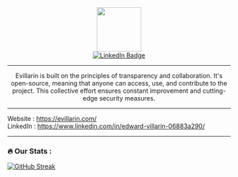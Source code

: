 <div id="header" align="center">
  <img src="https://evillarin.com/storage/orange-3d-and-modern-technology-logo-512-512-px-removebg-preview.png" width="100"/>
<div id="badges">
  <a href="https://www.linkedin.com/in/edward-villarin-06883a290/">
    <img src="https://img.shields.io/badge/LinkedIn-blue?style=for-the-badge&logo=linkedin&logoColor=white" alt="LinkedIn Badge"/>
  </a>
</div>
<img src="https://komarev.com/ghpvc/?username=ZedUnderson&style=flat-square&color=blue" alt=""/>
<hr>
Evillarin is built on the principles of transparency and collaboration. It's open-source, meaning that anyone can access, use, and contribute to the project. This collective effort ensures constant improvement and cutting-edge security measures.
</div>
<hr>

Website : https://evillarin.com/ <br>
LinkedIn : https://www.linkedin.com/in/edward-villarin-06883a290/

---

### :fire: Our Stats :
[![GitHub Streak](https://streak-stats.demolab.com?user=ZedUnderson&theme=dark&hide_border=true&mode=weekly)](https://git.io/streak-stats)

